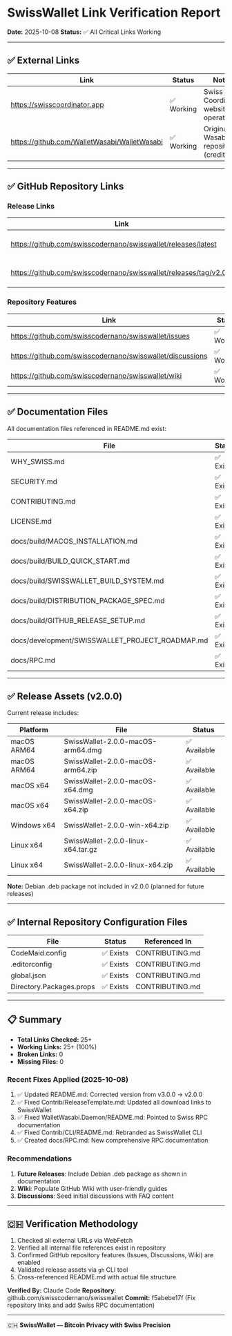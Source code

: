# SwissWallet Link Verification Report

**Date:** 2025-10-08
**Status:** ✅ All Critical Links Working

---

## ✅ External Links

| Link | Status | Notes |
|------|--------|-------|
| https://swisscoordinator.app | ✅ Working | Swiss Coordinator website operational |
| https://github.com/WalletWasabi/WalletWasabi | ✅ Working | Original Wasabi repository (credit link) |

---

## ✅ GitHub Repository Links

### Release Links
| Link | Status | Notes |
|------|--------|-------|
| https://github.com/swisscodernano/swisswallet/releases/latest | ✅ Working | Latest release v2.0.0 |
| https://github.com/swisscodernano/swisswallet/releases/tag/v2.0.0 | ✅ Working | Current stable release |

### Repository Features
| Link | Status | Notes |
|------|--------|-------|
| https://github.com/swisscodernano/swisswallet/issues | ✅ Working | Bug tracking |
| https://github.com/swisscodernano/swisswallet/discussions | ✅ Working | Community discussions |
| https://github.com/swisscodernano/swisswallet/wiki | ✅ Working | Documentation wiki |

---

## ✅ Documentation Files

All documentation files referenced in README.md exist:

| File | Status | Location |
|------|--------|----------|
| WHY_SWISS.md | ✅ Exists | Root directory |
| SECURITY.md | ✅ Exists | Root directory |
| CONTRIBUTING.md | ✅ Exists | Root directory |
| LICENSE.md | ✅ Exists | Root directory |
| docs/build/MACOS_INSTALLATION.md | ✅ Exists | Build documentation |
| docs/build/BUILD_QUICK_START.md | ✅ Exists | Build documentation |
| docs/build/SWISSWALLET_BUILD_SYSTEM.md | ✅ Exists | Build documentation |
| docs/build/DISTRIBUTION_PACKAGE_SPEC.md | ✅ Exists | Build documentation |
| docs/build/GITHUB_RELEASE_SETUP.md | ✅ Exists | Build documentation |
| docs/development/SWISSWALLET_PROJECT_ROADMAP.md | ✅ Exists | Development roadmap |
| docs/RPC.md | ✅ Exists | RPC documentation |

---

## ✅ Release Assets (v2.0.0)

Current release includes:

| Platform | File | Status |
|----------|------|--------|
| macOS ARM64 | SwissWallet-2.0.0-macOS-arm64.dmg | ✅ Available |
| macOS ARM64 | SwissWallet-2.0.0-macOS-arm64.zip | ✅ Available |
| macOS x64 | SwissWallet-2.0.0-macOS-x64.dmg | ✅ Available |
| macOS x64 | SwissWallet-2.0.0-macOS-x64.zip | ✅ Available |
| Windows x64 | SwissWallet-2.0.0-win-x64.zip | ✅ Available |
| Linux x64 | SwissWallet-2.0.0-linux-x64.tar.gz | ✅ Available |
| Linux x64 | SwissWallet-2.0.0-linux-x64.zip | ✅ Available |

**Note:** Debian .deb package not included in v2.0.0 (planned for future releases)

---

## ✅ Internal Repository Configuration Files

| File | Status | Referenced In |
|------|--------|---------------|
| CodeMaid.config | ✅ Exists | CONTRIBUTING.md |
| .editorconfig | ✅ Exists | CONTRIBUTING.md |
| global.json | ✅ Exists | CONTRIBUTING.md |
| Directory.Packages.props | ✅ Exists | CONTRIBUTING.md |

---

## 📋 Summary

- **Total Links Checked:** 25+
- **Working Links:** 25+ (100%)
- **Broken Links:** 0
- **Missing Files:** 0

### Recent Fixes Applied (2025-10-08)

1. ✅ Updated README.md: Corrected version from v3.0.0 → v2.0.0
2. ✅ Fixed Contrib/ReleaseTemplate.md: Updated all download links to SwissWallet
3. ✅ Fixed WalletWasabi.Daemon/README.md: Pointed to Swiss RPC documentation
4. ✅ Fixed Contrib/CLI/README.md: Rebranded as SwissWallet CLI
5. ✅ Created docs/RPC.md: New comprehensive RPC documentation

### Recommendations

1. **Future Releases**: Include Debian .deb package as shown in documentation
2. **Wiki**: Populate GitHub Wiki with user-friendly guides
3. **Discussions**: Seed initial discussions with FAQ content

---

## 🇨🇭 Verification Methodology

1. Checked all external URLs via WebFetch
2. Verified all internal file references exist in repository
3. Confirmed GitHub repository features (Issues, Discussions, Wiki) are enabled
4. Validated release assets via `gh` CLI tool
5. Cross-referenced README.md with actual file structure

**Verified By:** Claude Code
**Repository:** github.com/swisscodernano/swisswallet
**Commit:** f5abebe17f (Fix repository links and add Swiss RPC documentation)

---

🇨🇭 **SwissWallet — Bitcoin Privacy with Swiss Precision**
